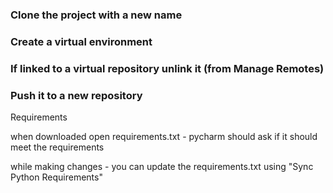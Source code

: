 
### Clone the project with a new name
### Create a  virtual environment 
### If linked to a virtual repository unlink it (from Manage Remotes)
### Push it to a new repository


Requirements

when downloaded open requirements.txt - pycharm should ask if it should meet the requirements

while making changes - you can update the requirements.txt using "Sync Python Requirements"
